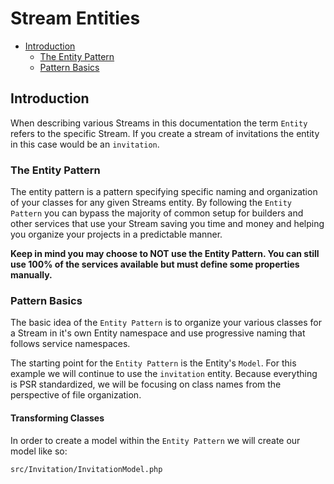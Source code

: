 # Stream Entities

- [Introduction](#introduction)
	- [The Entity Pattern](#the-entity-pattern)
	- [Pattern Basics](#pattern-basics)

<a name="introduction"></a>
## Introduction

When describing various Streams in this documentation the term `Entity` refers to the specific Stream. If you create a stream of invitations the entity in this case would be an `invitation`.

<a name="the-entity-pattern"></a>
### The Entity Pattern

The entity pattern is a pattern specifying specific naming and organization of your classes for any given Streams entity. By following the `Entity Pattern` you can bypass the majority of common setup for builders and other services that use your Stream saving you time and money and helping you organize your projects in a predictable manner.

**Keep in mind you may choose to NOT use the Entity Pattern. You can still use 100% of the services available but must define some properties manually.**

<a name="pattern-basics"></a>
### Pattern Basics

The basic idea of the `Entity Pattern` is to organize your various classes for a Stream in it's own Entity namespace and use progressive naming that follows service namespaces.

The starting point for the `Entity Pattern` is the Entity's `Model`. For this example we will continue to use the `invitation` entity. Because everything is PSR standardized, we will be focusing on class names from the perspective of file organization.

#### Transforming Classes

In order to create a model within the `Entity Pattern` we will create our model like so:

	src/Invitation/InvitationModel.php

 
